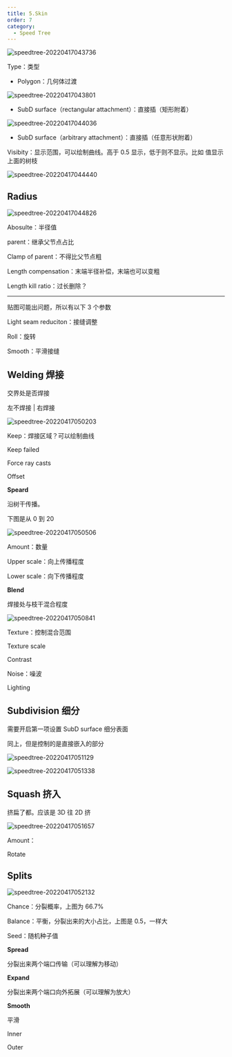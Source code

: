 ```yaml
---
title: 5.Skin
order: 7
category:
  - Speed Tree
---
```

![speedtree-20220417043736](../ASSETS/SpeedTree-20220417043736.png)

Type：类型

- Polygon：几何体过渡

![speedtree-20220417043801](../ASSETS/SpeedTree-20220417043801.png)

- SubD surface（rectangular attachment）：直接插（矩形附着）

![speedtree-20220417044036](../ASSETS/SpeedTree-20220417044036.png)

- SubD surface（arbitrary attachment）：直接插（任意形状附着）

Visibity：显示范围，可以绘制曲线。高于 0.5 显示，低于则不显示。比如 值显示上面的树枝

![speedtree-20220417044440](../ASSETS/SpeedTree-20220417044440.png)

## Radius

![speedtree-20220417044826](../ASSETS/SpeedTree-20220417044826.png)

Abosulte：半径值

parent：继承父节点占比

Clamp of parent：不得比父节点粗

Length compensation：末端半径补偿，末端也可以变粗

Length kill ratio：过长删除？

---

贴图可能出问题，所以有以下 3 个参数

Light seam reduciton：接缝调整

Roll：旋转

Smooth：平滑接缝

## Welding 焊接

交界处是否焊接

左不焊接 | 右焊接

![speedtree-20220417050203](../ASSETS/SpeedTree-20220417050203.png)


Keep：焊接区域？可以绘制曲线

Keep failed

Force ray casts

Offset

**Speard**

沿树干传播。

下图是从 0 到 20

![speedtree-20220417050506](../ASSETS/SpeedTree-20220417050506.png)

Amount：数量

Upper scale：向上传播程度

Lower scale：向下传播程度

**Blend**

焊接处与枝干混合程度

![speedtree-20220417050841](../ASSETS/SpeedTree-20220417050841.png)

Texture：控制混合范围

Texture scale

Contrast

Noise：噪波

Lighting

## Subdivision 细分

需要开启第一项设置 SubD surface 细分表面

同上，但是控制的是直接嵌入的部分

![speedtree-20220417051129](../ASSETS/SpeedTree-20220417051129.png)


![speedtree-20220417051338](../ASSETS/SpeedTree-20220417051338.png)
## Squash 挤入

挤扁了都。应该是 3D 往 2D 挤

![speedtree-20220417051657](../ASSETS/SpeedTree-20220417051657.png)

Amount：

Rotate

## Splits

![speedtree-20220417052132](../ASSETS/SpeedTree-20220417052132.png)

Chance：分裂概率，上图为 66.7%

Balance：平衡，分裂出来的大小占比，上图是 0.5，一样大

Seed：随机种子值

**Spread**

分裂出来两个端口传输（可以理解为移动）

**Expand**

分裂出来两个端口向外拓展（可以理解为放大）

**Smooth**

平滑

Inner

Outer
